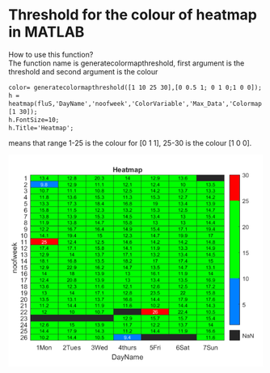 <h1>Threshold for the colour of heatmap in MATLAB</h1>

How to use this function? <br>
The function name is generatecolormapthreshold, first argument is the threshold and second argument is the colour<br>
<pre><code>color= generatecolormapthreshold([1 10 25 30],[0 0.5 1; 0 1 0;1 0 0]);
h = heatmap(fluS,'DayName','noofweek','ColorVariable','Max_Data','Colormap',color,'ColorLimits',[1 30]);
h.FontSize=10;
h.Title='Heatmap';</code></pre>
 
means that range 1-25 is the colour for [0 1 1], 25-30 is the colour [1 0 0].<br>

![Heatmap](https://github.com/KevinChngJY/heatmapthresholdmatlab/blob/master/heatmap.png)


